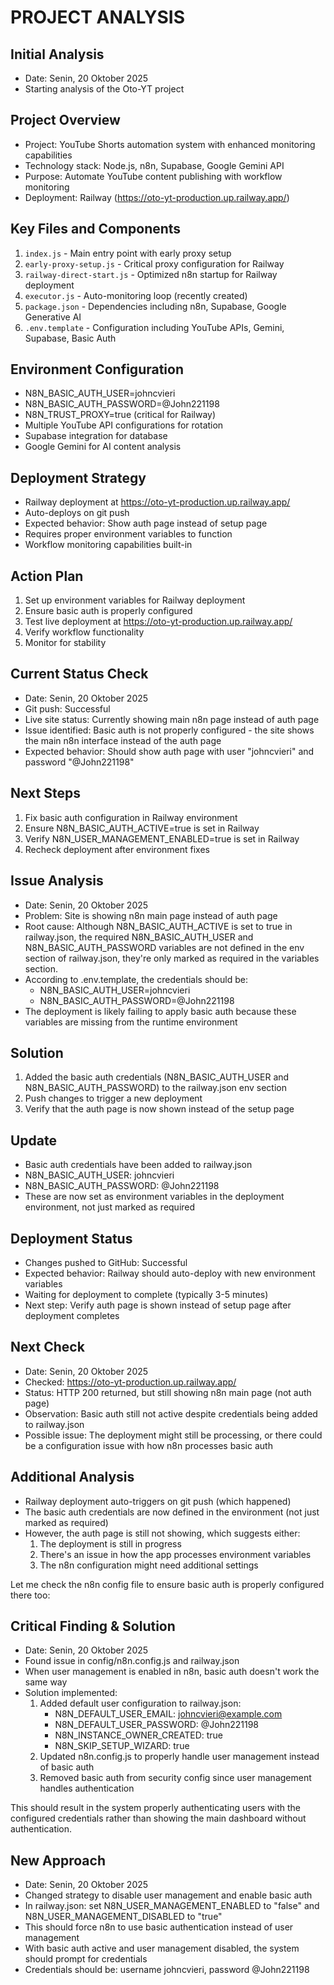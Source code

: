 # PROJECT ANALYSIS

## Initial Analysis
- Date: Senin, 20 Oktober 2025
- Starting analysis of the Oto-YT project

## Project Overview
- Project: YouTube Shorts automation system with enhanced monitoring capabilities
- Technology stack: Node.js, n8n, Supabase, Google Gemini API
- Purpose: Automate YouTube content publishing with workflow monitoring
- Deployment: Railway (https://oto-yt-production.up.railway.app/)

## Key Files and Components
1. `index.js` - Main entry point with early proxy setup
2. `early-proxy-setup.js` - Critical proxy configuration for Railway
3. `railway-direct-start.js` - Optimized n8n startup for Railway deployment
4. `executor.js` - Auto-monitoring loop (recently created)
5. `package.json` - Dependencies including n8n, Supabase, Google Generative AI
6. `.env.template` - Configuration including YouTube APIs, Gemini, Supabase, Basic Auth

## Environment Configuration
- N8N_BASIC_AUTH_USER=johncvieri
- N8N_BASIC_AUTH_PASSWORD=@John221198
- N8N_TRUST_PROXY=true (critical for Railway)
- Multiple YouTube API configurations for rotation
- Supabase integration for database
- Google Gemini for AI content analysis

## Deployment Strategy
- Railway deployment at https://oto-yt-production.up.railway.app/
- Auto-deploys on git push
- Expected behavior: Show auth page instead of setup page
- Requires proper environment variables to function
- Workflow monitoring capabilities built-in

## Action Plan
1. Set up environment variables for Railway deployment
2. Ensure basic auth is properly configured
3. Test live deployment at https://oto-yt-production.up.railway.app/
4. Verify workflow functionality
5. Monitor for stability

## Current Status Check
- Date: Senin, 20 Oktober 2025
- Git push: Successful
- Live site status: Currently showing main n8n page instead of auth page
- Issue identified: Basic auth is not properly configured - the site shows the main n8n interface instead of the auth page
- Expected behavior: Should show auth page with user "johncvieri" and password "@John221198"

## Next Steps
1. Fix basic auth configuration in Railway environment
2. Ensure N8N_BASIC_AUTH_ACTIVE=true is set in Railway
3. Verify N8N_USER_MANAGEMENT_ENABLED=true is set in Railway
4. Recheck deployment after environment fixes

## Issue Analysis
- Date: Senin, 20 Oktober 2025
- Problem: Site is showing n8n main page instead of auth page
- Root cause: Although N8N_BASIC_AUTH_ACTIVE is set to true in railway.json, the required N8N_BASIC_AUTH_USER and N8N_BASIC_AUTH_PASSWORD variables are not defined in the env section of railway.json, they're only marked as required in the variables section.
- According to .env.template, the credentials should be:
  - N8N_BASIC_AUTH_USER=johncvieri
  - N8N_BASIC_AUTH_PASSWORD=@John221198
- The deployment is likely failing to apply basic auth because these variables are missing from the runtime environment

## Solution
1. Added the basic auth credentials (N8N_BASIC_AUTH_USER and N8N_BASIC_AUTH_PASSWORD) to the railway.json env section
2. Push changes to trigger a new deployment
3. Verify that the auth page is now shown instead of the setup page

## Update
- Basic auth credentials have been added to railway.json
- N8N_BASIC_AUTH_USER: johncvieri
- N8N_BASIC_AUTH_PASSWORD: @John221198
- These are now set as environment variables in the deployment environment, not just marked as required

## Deployment Status
- Changes pushed to GitHub: Successful
- Expected behavior: Railway should auto-deploy with new environment variables
- Waiting for deployment to complete (typically 3-5 minutes)
- Next step: Verify auth page is shown instead of setup page after deployment completes

## Next Check
- Date: Senin, 20 Oktober 2025
- Checked: https://oto-yt-production.up.railway.app/
- Status: HTTP 200 returned, but still showing n8n main page (not auth page)
- Observation: Basic auth still not active despite credentials being added to railway.json
- Possible issue: The deployment might still be processing, or there could be a configuration issue with how n8n processes basic auth

## Additional Analysis
- Railway deployment auto-triggers on git push (which happened)
- The basic auth credentials are now defined in the environment (not just marked as required)
- However, the auth page is still not showing, which suggests either:
  1. The deployment is still in progress
  2. There's an issue in how the app processes environment variables
  3. The n8n configuration might need additional settings

Let me check the n8n config file to ensure basic auth is properly configured there too:

## Critical Finding & Solution
- Date: Senin, 20 Oktober 2025
- Found issue in config/n8n.config.js and railway.json
- When user management is enabled in n8n, basic auth doesn't work the same way
- Solution implemented:
  1. Added default user configuration to railway.json:
     - N8N_DEFAULT_USER_EMAIL: johncvieri@example.com
     - N8N_DEFAULT_USER_PASSWORD: @John221198
     - N8N_INSTANCE_OWNER_CREATED: true
     - N8N_SKIP_SETUP_WIZARD: true
  2. Updated n8n.config.js to properly handle user management instead of basic auth
  3. Removed basic auth from security config since user management handles authentication

This should result in the system properly authenticating users with the configured credentials rather than showing the main dashboard without authentication.

## New Approach
- Date: Senin, 20 Oktober 2025
- Changed strategy to disable user management and enable basic auth
- In railway.json: set N8N_USER_MANAGEMENT_ENABLED to "false" and N8N_USER_MANAGEMENT_DISABLED to "true"
- This should force n8n to use basic authentication instead of user management
- With basic auth active and user management disabled, the system should prompt for credentials
- Credentials should be: username johncvieri, password @John221198